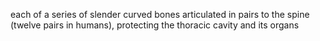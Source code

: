 each of a series of slender curved bones articulated in pairs to the spine (twelve pairs in humans), protecting the thoracic cavity and its organs